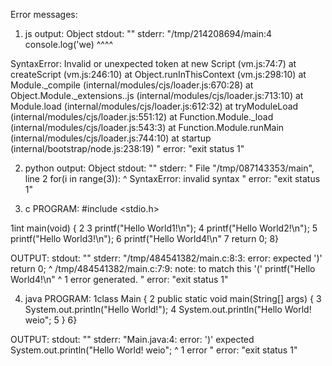 Error messages:
1. js
output: Object
stdout: ""
stderr: "/tmp/214208694/main:4
console.log('we)
            ^^^^

SyntaxError: Invalid or unexpected token
    at new Script (vm.js:74:7)
    at createScript (vm.js:246:10)
    at Object.runInThisContext (vm.js:298:10)
    at Module._compile (internal/modules/cjs/loader.js:670:28)
    at Object.Module._extensions..js (internal/modules/cjs/loader.js:713:10)
    at Module.load (internal/modules/cjs/loader.js:612:32)
    at tryModuleLoad (internal/modules/cjs/loader.js:551:12)
    at Function.Module._load (internal/modules/cjs/loader.js:543:3)
    at Function.Module.runMain (internal/modules/cjs/loader.js:744:10)
    at startup (internal/bootstrap/node.js:238:19)
"
error: "exit status 1"

2. python
output: Object
stdout: ""
stderr: "  File "/tmp/087143353/main", line 2
    for(i in range(3)):
                      ^
SyntaxError: invalid syntax
"
error: "exit status 1"

3. c
PROGRAM:
#include <stdio.h>

1int main(void) {
2
3  printf("Hello World1!\n");
4  printf("Hello World2!\n");
5  printf("Hello World3!\n");
6  printf("Hello World4!\n"
7  return 0;
8}

OUTPUT:
stdout: ""
stderr: "/tmp/484541382/main.c:8:3: error: expected ')'
  return 0;
  ^
/tmp/484541382/main.c:7:9: note: to match this '('
  printf("Hello World4!\n"
        ^
1 error generated.
"
error: "exit status 1"

4. java
PROGRAM:
1class Main {
2    public static void main(String[] args) {
3      System.out.println("Hello World!");
4      System.out.println("Hello World! weio";
5    }
6}

OUTPUT:
stdout: ""
stderr: "Main.java:4: error: ')' expected
      System.out.println("Hello World! weio";
                                            ^
1 error
"
error: "exit status 1"
